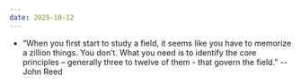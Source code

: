 ```yaml
---
date: 2025-10-12
---
```


- “When you first start to study a field, it seems like you have to memorize a
  zillion things. You don’t. What you need is to identify the core principles –
  generally three to twelve of them - that govern the field.” -- John Reed
